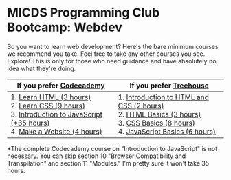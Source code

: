 # MICDS Programming Club Bootcamp: Webdev

So you want to learn web development? Here's the bare minimum courses we recommend you take. Feel free to take any other courses you see. Explore! This is only for those who need guidance and have absolutely no idea what they're doing.

| If you prefer [Codecademy](https://www.codecademy.com) | If you prefer [Treehouse](https://teamtreehouse.com) |
| --- | --- |
| 1. [Learn HTML (3 hours)](https://www.codecademy.com/learn/learn-html)<br>2. [Learn CSS (9 hours)](https://www.codecademy.com/learn/learn-css)<br>3. [Introduction to JavaScript (*35 hours)](https://www.codecademy.com/learn/introduction-to-javascript)<br>4. [Make a Website (4 hours)](https://www.codecademy.com/learn/make-a-website)<br> | 1. [Introduction to HTML and CSS (2 hours)](https://teamtreehouse.com/library/introduction-to-html-and-css)<br>2. [HTML Basics (3 hours)](https://teamtreehouse.com/library/html-basics-2)<br>3. [CSS Basics (8 hours)](https://teamtreehouse.com/library/css-basics)<br>4. [JavaScript Basics (6  hours)](https://teamtreehouse.com/library/javascript-basics) |

\*The complete Codecademy course on "Introduction to JavaScript" is not necessary. You can skip section 10 "Browser Compatibility and Transpilation" and section 11 "Modules." I'm pretty sure it won't take 35 hours.
